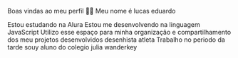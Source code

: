 Boas vindas ao meu perfil 💙💙
Meu nome é lucas eduardo

Estou estudando na Alura
Estou me desenvolvendo na linguagem JavaScript
Utilizo esse espaço para minha organização e compartilhamento dos meu projetos desenvolvidos
desenhista
atleta
Trabalho no periodo da tarde
souy aluno do colegio julia wanderkey
